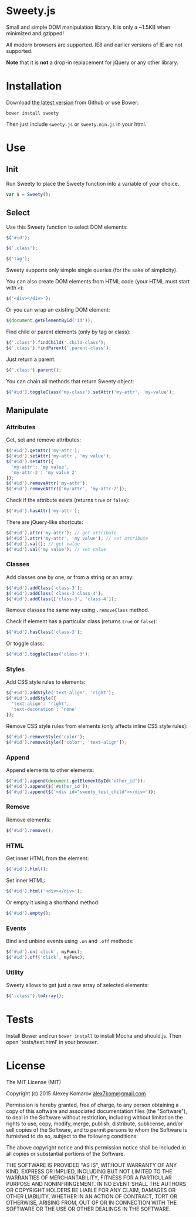 # Sweety.js

Small and simple DOM manipulation library. It is only a ~1.5KB when minimized and gzipped!

All modern browsers are supported. IE8 and earlier versions of IE are not supported.

__Note__ that it is __not__ a drop-in replacement for jQuery or any other library.

# Installation

Download [the latest version](https://github.com/Alex7Kom/sweety/releases/latest) from Github or use Bower:

```
bower install sweety
```

Then just include `sweety.js` or `sweety.min.js` in your html.

# Use

## Init

Run Sweety to place the Sweety function into a variable of your choice.

```js
var $ = Sweety();
```

## Select

Use this Sweety function to select DOM elements:

```js
$('#id');

$('.class');

$('tag');
```

Sweety supports only simple single queries (for the sake of simplicity).

You can also create DOM elements from HTML code (your HTML must start with `<`):

```js
$('<div></div>');
```

Or you can wrap an existing DOM element:

```js
$(document.getElementById('id'));
```

Find child or parent elements (only by tag or class):

```js
$('.class').findChild('.child-class');
$('.class').findParent('.parent-class');
```

Just return a parent:

```js
$('.class').parent();
```

You can chain all methods that return Sweety object:

```js
$('#id').toggleClass('my-class').setAttr('my-attr', 'my-value');
```

## Manipulate

### Attributes

Get, set and remove attributes:

```js
$('#id').getAttr('my-attr');
$('#id').setAttr('my-attr', 'my value');
$('#id').setAttr({
  'my-attr': 'my value',
  'my-attr-2': 'my value 2'
});
$('#id').removeAttr('my-attr');
$('#id').removeAttr(['my-attr', 'my-attr-2']);
```

Check if the attribute exists (returns `true` or `false`):

```js
$('#id').hasAttr('my-attr');
```

There are jQuery-like shortcuts:

```js
$('#id').attr('my-attr'); // get attribute
$('#id').attr('my-attr', 'my value'); // set attribute
$('#id').val(); // get value
$('#id').val('my value'); // set value
```

### Classes

Add classes one by one, or from a string or an array:

```js
$('#id').addClass('class-3');
$('#id').addClass('class-3 class-4');
$('#id').addClass(['class-3', 'class-4']);
```

Remove classes the same way using `.removeClass` method.

Check if element has a particular class (returns `true` or `false`):

```js
$('#id').hasClass('class-3');
```

Or toggle class:

```js
$('#id').toggleClass('class-3');
```

### Styles

Add CSS style rules to elements:

```js
$('#id').addStyle('text-align', 'right');
$('#id').addStyle({
  'text-align': 'right',
  'text-decoration': 'none'
});
```

Remove CSS style rules from elements (only affects inline CSS style rules):

```js
$('#id').removeStyle('color');
$('#id').removeStyle(['color', 'text-align']);
```

### Append

Append elements to other elements:

```js
$('#id').append(document.getElementById('other_id'));
$('#id').append($('#other_id'));
$('#id').append($('<div id="sweety_test_child"></div>'));
```

### Remove

Remove elements:

```js
$('#id').remove();
```

### HTML

Get inner HTML from the element:

```js
$('#id').html();
```

Set inner HTML:

```js
$('#id').html('<div></div>');
```

Or empty it using a shorthand method:

```js
$('#id').empty();
```

### Events

Bind and unbind events using `.on` and `.off` methods:

```js
$('#id').on('click', myFunc);
$('#id').off('click', myFunc);
```

### Utility

Sweety allows to get just a raw array of selected elements:

```js
$('.class').toArray();
```

# Tests

Install Bower and run `bower install` to install Mocha and should.js. Then open `tests/test.html' in your browser.

# License

The MIT License (MIT)

Copyright (c) 2015 Alexey Komarov <alex7kom@gmail.com>

Permission is hereby granted, free of charge, to any person obtaining a copy of
this software and associated documentation files (the "Software"), to deal in
the Software without restriction, including without limitation the rights to
use, copy, modify, merge, publish, distribute, sublicense, and/or sell copies of
the Software, and to permit persons to whom the Software is furnished to do so,
subject to the following conditions:

The above copyright notice and this permission notice shall be included in all
copies or substantial portions of the Software.

THE SOFTWARE IS PROVIDED "AS IS", WITHOUT WARRANTY OF ANY KIND, EXPRESS OR
IMPLIED, INCLUDING BUT NOT LIMITED TO THE WARRANTIES OF MERCHANTABILITY, FITNESS
FOR A PARTICULAR PURPOSE AND NONINFRINGEMENT. IN NO EVENT SHALL THE AUTHORS OR
COPYRIGHT HOLDERS BE LIABLE FOR ANY CLAIM, DAMAGES OR OTHER LIABILITY, WHETHER
IN AN ACTION OF CONTRACT, TORT OR OTHERWISE, ARISING FROM, OUT OF OR IN
CONNECTION WITH THE SOFTWARE OR THE USE OR OTHER DEALINGS IN THE SOFTWARE.